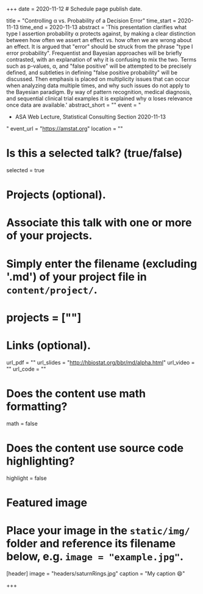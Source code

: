 +++
date = 2020-11-12  # Schedule page publish date.

title = "Controlling α vs. Probability of a Decision Error"
time_start = 2020-11-13
time_end   = 2020-11-13
abstract = 'This presentation clarifies what type I assertion probability α protects against, by making a clear distinction between how often we assert an effect vs. how often we are wrong about an effect.  It is argued that "error" should be struck from the phrase "type I error probability".  Frequentist and Bayesian approaches will be briefly contrasted, with an explanation of why it is confusing to mix the two.  Terms such as p-values, α, and "false positive" will be attempted to be precisely defined, and subtleties in defining "false positive probability" will be discussed.   Then emphasis is placed on multiplicity issues that can occur when analyzing data multiple times, and why such issues do not apply to the Bayesian paradigm.  By way of pattern recognition, medical diagnosis, and sequential clinical trial examples it is explained why α loses relevance once data are available.'
abstract_short = ""
event = "<ul><li>ASA Web Lecture, Statistical Consulting Section 2020-11-13</li></ul>"
event_url = "https://amstat.org"
location = ""

# Is this a selected talk? (true/false)
selected = true

# Projects (optional).
#   Associate this talk with one or more of your projects.
#   Simply enter the filename (excluding '.md') of your project file in `content/project/`.
# projects = [""]

# Links (optional).
url_pdf = ""
url_slides = "http://hbiostat.org/bbr/md/alpha.html"
url_video = ""
url_code = ""

# Does the content use math formatting?
math = false

# Does the content use source code highlighting?
highlight = false

# Featured image
# Place your image in the `static/img/` folder and reference its filename below, e.g. `image = "example.jpg"`.
[header]
image = "headers/saturnRings.jpg"
caption = "My caption :smile:"

+++
